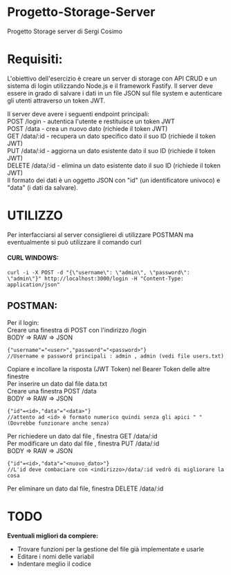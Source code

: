 # Progetto-Storage-Server
Progetto Storage server di Sergi Cosimo
# Requisiti:
L'obiettivo dell'esercizio è creare un server di storage con API CRUD e un sistema di login utilizzando Node.js e il framework Fastify.
Il server deve essere in grado di salvare i dati in un file JSON sul file system e autenticare gli utenti attraverso un token JWT. <br>
  
Il server deve avere i seguenti endpoint principali:<br>
 POST /login - autentica l'utente e restituisce un token JWT<br>
 POST /data - crea un nuovo dato (richiede il token JWT)<br>
 GET /data/:id - recupera un dato specifico dato il suo ID (richiede il token JWT)<br>
 PUT /data/:id - aggiorna un dato esistente dato il suo ID (richiede il token JWT)<br>
 DELETE /data/:id - elimina un dato esistente dato il suo ID (richiede il token JWT)<br>
 Il formato dei dati è un oggetto JSON con "id" (un identificatore univoco) e "data" (i dati da salvare).<br>

# UTILIZZO
Per interfacciarsi al server consiglierei di utilizzare POSTMAN ma eventualmente si può utilizzare il comando curl
#### CURL WINDOWS:
```
curl -i -X POST -d "{\"username\": \"admin\", \"password\": \"admin\"}" http://localhost:3000/login -H "Content-Type: application/json"
```
## POSTMAN:
Per il login: <br>
Creare una finestra di POST con l'indirizzo <indirizzo>/login <br>
BODY => RAW => JSON <br>
```
{"username"="<user>","password"="<password>"}
//Username e password principali : admin , admin (vedi file users.txt)
```
Copiare e incollare la risposta (JWT Token) nel Bearer Token delle altre finestre <br>
Per inserire un dato dal file data.txt <br>
Creare una finestra POST <indirizzo>/data <br>
BODY => RAW => JSON <br>
```
{"id"=<id>,"data"="<data>"}
//attento ad <id> è formato numerico quindi senza gli apici " " (Dovrebbe funzionare anche senza)
```
Per richiedere un dato dal file , finestra GET <indirizzo>/data/:id <br>
Per modificare un dato dal file , finestra PUT <indirizzo>/data/:id <br>
BODY => RAW => JSON <br>
```
{"id"=<id>,"data"="<nuovo_dato>"}
//L'id deve combaciare con <indirizzo>/data/:id vedrò di migliorare la cosa
```
Per eliminare un dato dal file, finestra DELETE <indirizzo>/data/:id <br>
# TODO
**Eventuali migliori da compiere:**
- Trovare funzioni per la gestione del file già implementate e usarle
- Editare i nomi delle variabil
- Indentare meglio il codice 
